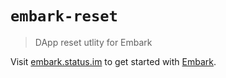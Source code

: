 # `embark-reset`

> DApp reset utlity for Embark

Visit [embark.status.im](https://embark.status.im/) to get started with
[Embark](https://github.com/embarklabs/embark).
